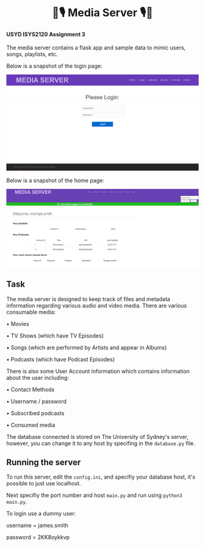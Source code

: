 <!-- PROJECT LOGO -->
<br />
<p align="center">
  <h1 align="center">🎵🎙 Media Server 🎙🎵</h1>
</p>

#### USYD ISYS2120 Assignment 3

The media server contains a flask app and sample data to mimic users, songs, playlists, etc. 

Below is a snapshot of the login page:
<p align="center">
<img src="/readme_imgs/login.PNG" alt="login.PNG" width="700"/>
</p>

Below is a snapshot of the home page:

<p align="center">
<img src="/readme_imgs/home.PNG" alt="home.png" width="700"/>
</p>


Task
----------------
The media server is designed to keep track of files and metadata information regarding
various audio and video media.
There are various consumable media:

• Movies

• TV Shows (which have TV Episodes)

• Songs (which are performed by Artists and appear in Albums)

• Podcasts (which have Podcast Episodes)

There is also some User Account information which contains information about the user
including:

• Contact Methods

• Username / password

• Subscribed podcasts

• Consumed media

The database connected is stored on The University of Sydney's server, however, you can change it to any host by specifing in the `database.py` file.

Running the server
----------------

To run this server, edit the `config.ini`, and specifiy your database host, it's possible to just use localhost.

Next specifiy the port number and host `main.py` and run using `python3 main.py`.

To login use a dummy user:

username = james.smith

password = 2KK8oykkvp
